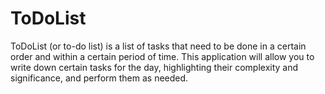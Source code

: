 # ToDoList
ToDoList (or to-do list) is a list of tasks that need to be done in a certain order and within a certain period of time.
This application will allow you to write down certain tasks for the day, highlighting their complexity and significance, and perform them as needed.
